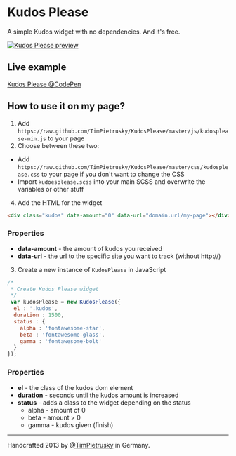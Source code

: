 # Kudos Please

A simple Kudos widget with no dependencies. And it's free. 

[![Kudos Please preview](https://raw.github.com/TimPietrusky/KudosPlease/master/img/kudosplease_1337.png)](http://codepen.io/TimPietrusky/pen/acBCf)

## Live example

[Kudos Please @CodePen](http://codepen.io/TimPietrusky/pen/acBCf)

## How to use it on my page?

1. Add ```https://raw.github.com/TimPietrusky/KudosPlease/master/js/kudosplease-min.js``` to your page
2. Choose between these two:
  * Add ```https://raw.github.com/TimPietrusky/KudosPlease/master/css/kudosplease.css``` to your page if you don't want to change the CSS
  * Import ```kudoesplease.scss``` into your main SCSS and overwrite the variables or other stuff
4. Add the HTML for the widget
  ```html
  <div class="kudos" data-amount="0" data-url="domain.url/my-page"></div>
  ```
  
  ### Properties

  * **data-amount** - the amount of kudos you received
  * **data-url** - the url to the specific site you want to track (without http://)


3. Create a new instance of ```KudosPlease``` in JavaScript  

```javascript
/*
 * Create Kudos Please widget
 */
 var kudosPlease = new KudosPlease({ 
  el : '.kudos',
  duration : 1500,
  status : {
    alpha : 'fontawesome-star',
    beta : 'fontawesome-glass',
    gamma : 'fontawesome-bolt'
  }
});
```
### Properties
  
* **el** - the class of the kudos dom element
* **duration** - seconds until the kudos amount is increased
* **status** - adds a class to the widget depending on the status
    * alpha - amount of 0
    * beta - amount > 0
    * gamma - kudos given (finish)



---

Handcrafted 2013 by [@TimPietrusky](http://twitter.com/TimPietrusky) in Germany.